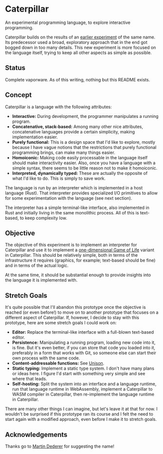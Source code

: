 # Caterpillar

An experimental programming language, to explore interactive programming.

Caterpillar builds on the results of an [earlier experiment](../caterpillar/) of the same name. Its predecessor used a broad, exploratory approach that in the end got bogged down in too many details. This new experiment is more focused on the language itself, trying to keep all other aspects as simple as possible.


## Status

Complete vaporware. As of this writing, nothing but this README exists.


## Concept

Caterpillar is a language with the following attributes:

- **Interactive:** During development, the programmer manipulates a running program.
- **Concatenative, stack-based:** Among many other nice attributes, concatenative languages provide a certain simplicity, making implementation easier.
- **Purely functional:** This is a design space that I'd like to explore, mostly because I have vague notions that the restrictions that purely functional programming brings, can make many things easier.
- **Homoiconic:** Making code easily processable in the language itself should make interactivity easier. Also, once you have a language with a simple syntax, there seems to be little reason not to make it homoiconic.
- **Interpreted, dynamically typed:** These are actually the opposite of what I'd like to do. This is simply to save work.

The language is run by an interpreter which is implemented in a host language (Rust). That interpreter provides specialized I/O primitives to allow for some experimentation with the language (see next section).

The interpreter has a simple terminal-like interface, also implemented in Rust and initially living in the same monolithic process. All of this is text-based, to keep complexity low.


## Objective

The objective of this experiment is to implement an interpreter for Caterpillar and use it to implement a [one-dimensional Game of Life](http://jonmillen.com/1dlife/index.html) variant in Caterpillar. This should be relatively simple, both in terms of the infrastructure it requires (graphics, for example; text-based should be fine) and in terms of the actual logic.

At the same time, it should be substantial enough to provide insights into the language it is implemented with.


## Stretch Goals

It's quite possible that I'll abandon this prototype once the objective is reached (or even before!) to move on to another prototype that focuses on a different aspect of Caterpillar. If, however, I decide to stay with this prototype, here are some stretch goals I could work on:

- **Editor:** Replace the terminal-like interface with a full-blown text-based editor.
- **Persistence:** Manipulating a running program, loading new code into it, is fine. But it's even better, if you can store that code you loaded into it, preferably in a form that works with Git, so someone else can start their own process with the same code.
- **Content-addressable functions:** See [Unison](https://www.unison-lang.org/learn/the-big-idea/).
- **Static typing:** Implement a static type system. I don't have many plans or ideas here. I figure I'd start with something very simple and see where that leads.
- **Self-hosting:** Split the system into an interface and a language runtime, run that language runtime in WebAssembly, implement a Caterpillar to WASM compiler in Caterpillar, then re-implement the language runtime in Caterpillar.

There are many other things I can imagine, but let's leave it at that for now. I wouldn't be surprised if this prototype ran its course and I felt the need to start again with a modified approach, even before I make it to stretch goals.


## Acknowledgements

Thanks go to [Martin Dederer](https://github.com/martindederer) for suggesting the name!
